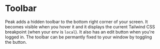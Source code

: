 # Toolbar

Peak adds a hidden toolbar to the bottom right corner of your screen. It becomes visible when you hover it and it displays the current Tailwind CSS breakpoint (when your env is `local`). It also has an edit button when you're logged in. The toolbar can be permantly fixed to your window by toggling the button.

